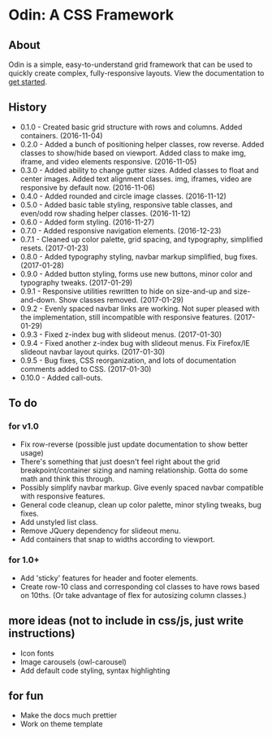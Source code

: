 # Odin: A CSS Framework

## About

Odin is a simple, easy-to-understand grid framework that can be used to quickly create complex, fully-responsive layouts. View the documentation to [get started](http://joncoop.github.io/odin/).

## History

- 0.1.0 - Created basic grid structure with rows and columns. Added containers. (2016-11-04)
- 0.2.0 - Added a bunch of positioning helper classes, row reverse. Added classes to show/hide based on viewport. Added class to make img, iframe, and video elements responsive. (2016-11-05)
- 0.3.0 - Added ability to change gutter sizes. Added classes to float and center images. Added text alignment classes. img, iframes, video are responsive by default now. (2016-11-06)
- 0.4.0 - Added rounded and circle image classes. (2016-11-12)
- 0.5.0 - Added basic table styling, responsive table classes, and even/odd row shading helper classes. (2016-11-12)
- 0.6.0 - Added form styling. (2016-11-27)
- 0.7.0 - Added responsive navigation elements. (2016-12-23)
- 0.7.1 - Cleaned up color palette, grid spacing, and typography, simplified resets. (2017-01-23)
- 0.8.0 - Added typography styling, navbar markup simplified, bug fixes. (2017-01-28)
- 0.9.0 - Added button styling, forms use new buttons, minor color and typography tweaks. (2017-01-29)
- 0.9.1 - Responsive utilities rewritten to hide on size-and-up and size-and-down. Show classes removed. (2017-01-29)
- 0.9.2 - Evenly spaced navbar links are working. Not super pleased with the implementation, still incompatible with responsive features. (2017-01-29)
- 0.9.3 - Fixed z-index bug with slideout menus. (2017-01-30)
- 0.9.4 - Fixed another z-index bug with slideout menus. Fix Firefox/IE slideout navbar layout quirks. (2017-01-30)
- 0.9.5 - Bug fixes, CSS reorganization, and lots of documentation comments added to CSS. (2017-01-30)
- 0.10.0 - Added call-outs.

## To do

### for v1.0
- Fix row-reverse (possible just update documentation to show better usage)
- There's something that just doesn't feel right about the grid breakpoint/container sizing and naming relationship. Gotta do some math and think this through.
- Possibly simplify navbar markup. Give evenly spaced navbar compatible with responsive features.
- General code cleanup, clean up color palette, minor styling tweaks, bug fixes.
- Add unstyled list class.
- Remove JQuery dependency for slideout menu.
- Add containers that snap to widths according to viewport.

### for 1.0+
- Add 'sticky' features for header and footer elements.
- Create row-10 class and corresponding col classes to have rows based on 10ths. (Or take advantage of flex for autosizing column classes.)

## more ideas (not to include in css/js, just write instructions)
- Icon fonts
- Image carousels (owl-carousel)
- Add default code styling, syntax highlighting

## for fun
- Make the docs much prettier
- Work on theme template
